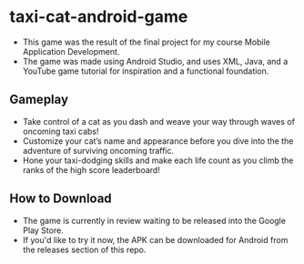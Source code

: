 # taxi-cat-android-game
- This game was the result of the final project for my course Mobile Application Development.
- The game was made using Android Studio, and uses XML, Java, and a YouTube game tutorial for inspiration and a functional foundation.
## Gameplay
- Take control of a cat as you dash and weave your way through waves of oncoming taxi cabs!
- Customize your cat’s name and appearance before you dive into the the adventure of surviving oncoming traffic.
- Hone your taxi-dodging skills and make each life count as you climb the ranks of the high score leaderboard!
## How to Download
- The game is currently in review waiting to be released into the Google Play Store.
- If you'd like to try it now, the APK can be downloaded for Android from the releases section of this repo.
